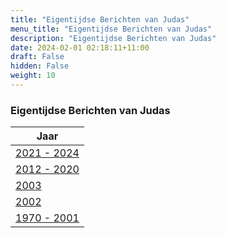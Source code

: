 ```yaml
---
title: "Eigentijdse Berichten van Judas"
menu_title: "Eigentijdse Berichten van Judas"
description: "Eigentijdse Berichten van Judas"
date: 2024-02-01 02:18:11+11:00
draft: False
hidden: False
weight: 10
---
```

### Eigentijdse Berichten van Judas

| **Jaar**
|---
| [2021 - 2024](/5-nl-judas-messages/5-1-nl-cont-judas-messages-by-date/5-1-5-nl-judas-messages-2021-2024/)
| [2012 - 2020](/5-nl-judas-messages/5-1-nl-cont-judas-messages-by-date/5-1-4-nl-judas-messages-2012-2020/)
| [2003](/5-nl-judas-messages/5-1-nl-cont-judas-messages-by-date/5-1-3-nl-judas-messages-2003/)
| [2002](/5-nl-judas-messages/5-1-nl-cont-judas-messages-by-date/5-1-2-nl-judas-messages-2002/)
| [1970 - 2001](/5-nl-judas-messages/5-1-nl-cont-judas-messages-by-date/5-1-1-nl-judas-messages-1970-2001/)
